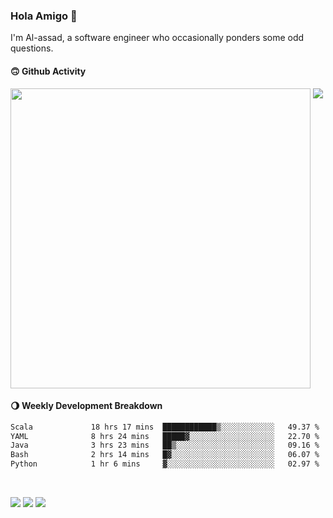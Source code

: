 ### Hola Amigo 🤣   

I'm Al-assad, a software engineer who occasionally ponders some odd questions.  
 
#### 🙃 Github Activity 
<div>
  <img src="https://github-readme-stats.vercel.app/api?username=al-assad&show_icons=true" align="top" style="display: inline-block;" width="480"/>
  <img src="https://github-readme-stats.vercel.app/api/top-langs/?username=al-assad&hide=css,html&langs_count=8&layout=compact" align="top" style="display: inline-block;"/>
</div>

#### 🌖 Weekly Development Breakdown
<!--START_SECTION:waka-->

```txt
Scala             18 hrs 17 mins  ████████████▒░░░░░░░░░░░░   49.37 %
YAML              8 hrs 24 mins   █████▓░░░░░░░░░░░░░░░░░░░   22.70 %
Java              3 hrs 23 mins   ██▒░░░░░░░░░░░░░░░░░░░░░░   09.16 %
Bash              2 hrs 14 mins   █▓░░░░░░░░░░░░░░░░░░░░░░░   06.07 %
Python            1 hr 6 mins     ▓░░░░░░░░░░░░░░░░░░░░░░░░   02.97 %
```

<!--END_SECTION:waka-->

<br>

<a href="https://twitter.com/Alassad_dev"><img src="https://img.shields.io/badge/Twitter-@Alassad__dev-blue?style=flat&logo=twitter" /></a>
<a href="https://t.me/alassad_dev"><img src="https://img.shields.io/badge/Telegram-@alassad__dev-orange?style=flat&logo=telegram" /></a>
<a href="https://al-assad.github.io"><img src="https://img.shields.io/badge/Blogs-Linying_Assad's_Blog-yellow?style=flat&logo=github" /></a>

